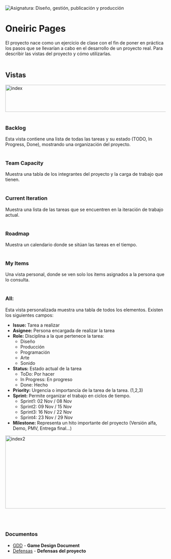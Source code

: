 <img src="https://img.shields.io/badge/Asignatura-Diseño,_gestión,_publicación_y_producción-D16666?style=for-the-badge" alt="Asignatura: Diseño, gestión, publicación y producción">

# Oneiric Pages

El proyecto nace como un ejercicio de clase con el fin de poner en práctica los pasos que se llevarían a cabo en el desarrollo de un proyecto real.
Para describir las vistas del proyecto y cómo utilizarlas.
<br></br>

## Vistas
<img width="898" height="85" alt="index" src="https://github.com/user-attachments/assets/98a3612f-181e-4e7b-9872-9189cbd1f0b3" />
<br></br>

### Backlog
  Esta vista contiene una lista de todas las tareas y su estado (TODO, In Progress, Done), mostrando una organización del proyecto.
  <br></br>

### Team Capacity
  Muestra una tabla de los integrantes del proyecto y la carga de trabajo que tienen.
<br></br>

### Current Iteration
  Muestra una lista de las tareas que se encuentren en la iteración de trabajo actual.
<br></br>

### Roadmap
  Muestra un calendario donde se sitúan las tareas en el tiempo.
<br></br>

### My Items
  Una vista personal, donde se ven solo los items asignados a la persona que lo consulta.
<br></br>

### All: 
  Esta vista personalizada muestra una tabla de todos los elementos. Existen los siguientes campos:

  - **Issue:** Tarea a realizar
  - **Asignee:** Persona encargada de realizar la tarea
  - **Role:** Disciplina a la que pertenece la tarea:
    - Diseño
    - Producción
    - Programación
    - Arte
    - Sonido
  - **Status:** Estado actual de la tarea
    - ToDo: Por hacer
    - In Progress: En progreso
    - Done: Hecho
  - **Priority:** Urgencia o importancia de la tarea de la tarea. (1,2,3)
  - **Sprint:** Permite organizar el trabajo en ciclos de tiempo.
    - Sprint1: 02 Nov / 08 Nov
    - Sprint2: 09 Nov / 15 Nov
    - Sprint3: 16 Nov / 22 Nov
    - Sprint4: 23 Nov / 29 Nov
  - **Milestone:** Representa un hito importante del proyecto (Versión alfa, Demo, PMV, Entrega final...)

<img width="1409" height="229" alt="index2" src="https://github.com/user-attachments/assets/660a8d3e-bda8-44f0-93d5-6dd64c9178c5" />

<br></br>

### Documentos
- [GDD](GDD.md) - **Game Design Document**
- [Defensas](defense.md) - **Defensas del proyecto**
